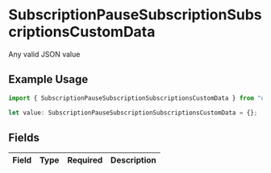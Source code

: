 # SubscriptionPauseSubscriptionSubscriptionsCustomData

Any valid JSON value

## Example Usage

```typescript
import { SubscriptionPauseSubscriptionSubscriptionsCustomData } from "open-billing/models/operations";

let value: SubscriptionPauseSubscriptionSubscriptionsCustomData = {};
```

## Fields

| Field       | Type        | Required    | Description |
| ----------- | ----------- | ----------- | ----------- |